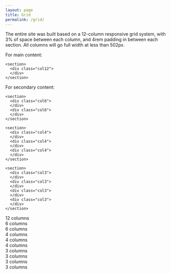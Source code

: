 ```yaml
---
layout: page
title: Grid
permalink: /grid/
---
```

The entire site was built based on a 12-column responsive grid system, with 3% of space between each column, and 4rem padding in between each section. All columns will go full width at less than 502px. 

For main content:  

<pre class=""><code>&lt;section&gt;
  &lt;div class=&quot;col12&quot;&gt;
  &lt;/div&gt;
&lt;/section&gt;</code></pre>

For secondary content:  

<pre class=""><code>&lt;section&gt;
  &lt;div class=&quot;col6&quot;&gt;
  &lt;/div&gt;
  &lt;div class=&quot;col6&quot;&gt;
  &lt;/div&gt;
&lt;/section&gt;

&lt;section&gt;
  &lt;div class=&quot;col4&quot;&gt;
  &lt;/div&gt;
  &lt;div class=&quot;col4&quot;&gt;
  &lt;/div&gt;
  &lt;div class=&quot;col4&quot;&gt;
  &lt;/div&gt;
&lt;/section&gt;

&lt;section&gt;
  &lt;div class=&quot;col3&quot;&gt;
  &lt;/div&gt;
  &lt;div class=&quot;col3&quot;&gt;
  &lt;/div&gt;
  &lt;div class=&quot;col3&quot;&gt;
  &lt;/div&gt;
  &lt;div class=&quot;col3&quot;&gt;
  &lt;/div&gt;
&lt;/section&gt;
</code></pre>

<section>
	<div class="col12">12 columns</div>
</section>
<section>
	<div class="col6">6 columns</div><div class="col6">6 columns</div>
</section>
<section>
	<div class="col4">4 columns</div><div class="col4">4 columns</div><div class="col4">4 columns</div>
</section>
<section>
	<div class="col3">3 columns</div><div class="col3">3 columns</div><div class="col3">3 columns</div><div class="col3">3 columns</div>
</section>





